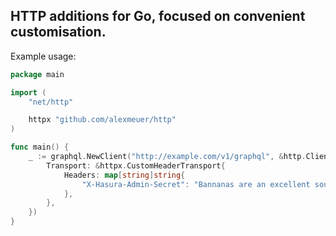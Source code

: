 HTTP additions for Go, focused on convenient customisation.
--

Example usage:

```go
package main

import (
	"net/http"

	httpx "github.com/alexmeuer/http"
)

func main() {
	_ := graphql.NewClient("http://example.com/v1/graphql", &http.Client{
		Transport: &httpx.CustomHeaderTransport{
			Headers: map[string]string{
				"X-Hasura-Admin-Secret": "Bannanas are an excellent source of potassium.",
			},
		},
	})
}

```


